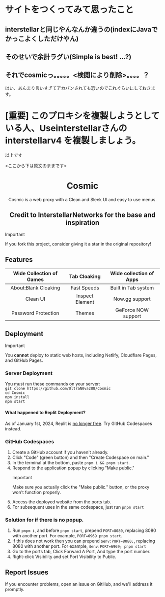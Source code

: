 # サイトをつくってみて思ったこと
## interstellarと同じやんなんか違うの(indexにJavaでかっこよくしただけやん)
## そのせいで余計ラグい(Simple is best! ...?)
## それでcosmicっ。。。。。<検閲により削除>。。。。？

はい、あんまり言いすぎてアカバンされても恐いのでこれぐらいにしておきます。
# [重要] このプロキシを複製しようとしている人、Useinterstellarさんの　interstellarv4 を複製しましょう。　
以上です


<ここから下は原文のままです>

<div align="center">
    <h1>Cosmic</h1>
    <p>Cosmic is a web proxy with a Clean and Sleek UI and easy to use menus.</p>
    <h2>Credit to InterstellarNetworks for the base and inspiration</h2>
</div>

> [!IMPORTANT]
> If you fork this project, consider giving it a star in the original repository!

## Features

<div align="center">

| Wide Collection of Games |  Tab Cloaking   | Wide collection of Apps |
| :----------------------: | :-------------: | :---------------------: |
|   About:Blank Cloaking   |   Fast Speeds   |   Built in Tab system   |
|         Clean UI         | Inspect Element |     Now.gg support      |
|   Password Protection    |     Themes      |   GeForce NOW support   |

</div>

## Deployment

> [!IMPORTANT]
> You **cannot** deploy to static web hosts, including Netlify, Cloudflare Pages, and GitHub Pages.

### Server Deployment

You must run these commands on your server:  
`git clone https://github.com/UltraN0va288/Cosmic`  
`cd Cosmic`  
`npm install`  
`npm start`

#### What happened to Replit Deployment?

As of January 1st, 2024, Replit is [no longer free](https://blog.replit.com/hosting-changes). Try GitHub Codespaces instead.

### GitHub Codespaces

1. Create a GitHub account if you haven't already.
2. Click "Code" (green button) and then "Create Codespace on main."
3. In the terminal at the bottom, paste `pnpm i && pnpm start`.
4. Respond to the application popup by clicking "Make public."
   > [!IMPORTANT]
   > Make sure you actually click the "Make public." button, or the proxy won't function properly.
5. Access the deployed website from the ports tab.
6. For subsequent uses in the same codespace, just run `pnpm start`

### Solution for if there is no popup.

1. Run `pnpm i`, and before `pnpm start`, prepend `PORT=8080`, replacing 8080 with another port. For example, `PORT=6969 pnpm start`.
2. If this does not work then you can prepend `$env:PORT=8080;`, replacing 8080 with another port. For example, `$env:PORT=6969; pnpm start`
3. Go to the ports tab, Click Forward A Port, And type the port number.
4. Right-click Visibility and set Port Visibility to Public.

## Report Issues

If you encounter problems, open an issue on GitHub, and we'll address it promptly.
